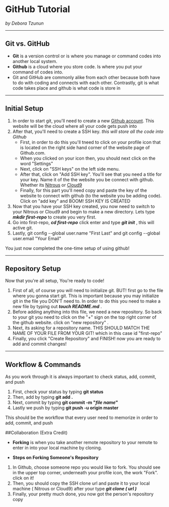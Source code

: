 # GitHub Tutorial

_by Debora Tzunun_

---
## Git vs. GitHub
* __Git__ is a version control or is where you manage or command codes into another local system.
* __Github__ is a cloud where you store code. Is where you put your command of codes into.
* Git and GitHub are commonly alike from each other because both have to do with coding and connects with each other. Contrastly, git is what code takes place and github is what code is store in 



---
## Initial Setup
1. In order to start git, you'll need to create a new [Github account](http://www.github.com). This website will be the cloud where all your code gets push into 
2. After that, you'll need to create a SSH key. _this will store all the code into Github_ 
   * First, in order to do this you'll  tneed to click on your profile icon that is located on the right side hand corner of the website page of Github.com. 
   * When you clicked on your icon then, you should next click on the word "Settings"
   * Next, click on "SSH keys" on the left side menu.
   * After that, click on "Add SSH key". You'll see that you need a title for your key. Name it of the the website you be connect with github. Whether its [Nitrous](www.nitrous.io) or [Cloud9](www.c9.io) 
   * Finally, for this part you'll need copy and paste the key of the website to connect with github (to the website you be adding code). Click on "add key" and BOOM! SSH KEY IS CREATED
3. Now that you have your SSH key created, you now need to switch to your Nitrous or Cloud9 and begin to make a new directory. Lets type __*mkdir first-repo*__ to create you very first.
4. Go into first-repo, __*cd first-repo*__ click enter and type __*git init*__ , this will active git. 
5. Lastly, git config --global user.name "First Last" and git config --global user.email "Your Email"

You just now completed the one-time setup of using github! 

---
## Repository Setup

Now that you're all setup, You're ready to code!

1. First of all, of course you will need to initialize git. BUT! first go to the file where you gonna start git. This is important because you may initialize git in the file you DON'T need to. In order to do this you need to make a new file by typing out __*touch README.md*__ .
2. Before adding anything into this file, we need a new repository. So back to your git you need to click on the "+" sign on the top right corner of the github website. click on "new repository" . 
3. Next, its asking for a repository name. THIS SHOULD MATCH THE NAME OF YOUR FILE FROM YOUR GIT! which in this case id "first-repo"
4. Finally, you click "Create Repository" and FINISH! now you are ready to add and commit changes! 




---
## Workflow & Commands
As you work through it is always important to check status, add, commit, and push 

1. First, check your status by typing __git status__
2. Then, add by typing __git add .__
3. Next, commit by typing __git commit -m "_file name_"__
4. Lastly we push by typing __git push -u origin master__

This should be the workflow that every user need to memorize in order to add, commit, and push 

##Collaboration (Extra Credit)
* **Forking** is when you take another remote repository to your remote to enter in into your local machine by cloning. 

* **Steps on Forking Someone's Repository**
 1. In Github, choose someone repo you would like to fork. You should see in the upper top corner, underneath your profile icon, the work "Fork". click on it!
 2. Then, you should copy the SSH clone url and paste it to your local machine ( Nitrous or Cloud9) after your type *__git clone ( _url_ )__*
 3. Finally, your pretty much done, you now got the person's repository copy
 
 

